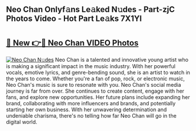 ## Neo Chan Onlyf𝚊ns Le𝚊ked N𝚞des - Part-zjC Photos Video - Hot Part Le𝚊ks 7X1Yl

# <h2><a href="http://ab67761.deff.icu/?id=Neo+Chan">🔗 New 👉🔴 Neo Chan VIDEO Photos</a></h2>

[![Neo Chan N𝚞des](https://i.imgur.com/rIISA9y.gif)](http://ab67761.deff.icu/?id=Neo+Chan)
Neo Chan is a talented and innovative young artist who is making a significant impact in the music industry. With her powerful vocals, emotive lyrics, and genre-bending sound, she is an artist to watch in the years to come. Whether you're a fan of pop, rock, or electronic music, Neo Chan's music is sure to resonate with you. Neo Chan's social media journey is far from over. She continues to create content, engage with her fans, and explore new opportunities. Her future plans include expanding her brand, collaborating with more influencers and brands, and potentially starting her own business. With her unwavering determination and undeniable charisma, there's no telling how far Neo Chan will go in the digital world.
